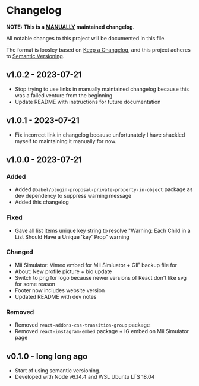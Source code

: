 # Changelog

**NOTE: This is a <ins>MANUALLY</ins> maintained changelog**.

All notable changes to this project will be documented in this file.

The format is loosley based on [Keep a Changelog](https://keepachangelog.com/en/1.0.0/),
and this project adheres to [Semantic Versioning](https://semver.org/spec/v2.0.0.html).

## v1.0.2 - 2023-07-21

- Stop trying to use links in manually maintained changelog because this was a failed venture from the beginning
- Update README with instructions for future documentation

## v1.0.1 - 2023-07-21

* Fix incorrect link in changelog because unfortunately I have shackled myself to maintaining it manually for now.

## v1.0.0 - 2023-07-21

### Added
- Added `@babel/plugin-proposal-private-property-in-object` package as dev dependency to suppress warning message
- Added this changelog

### Fixed
- Gave all list items unique key string to resolve "Warning: Each Child in a List Should Have a Unique 'key' Prop" warning

### Changed
- Mii Simulator: Vimeo embed for Mii Simluator + GIF backup file for 
- About: New profile picture + bio update
- Switch to png for logo because newer versions of React don't like svg for some reason
- Footer now includes website version
- Updated README with dev notes

### Removed
- Removed `react-addons-css-transition-group` package 
- Removed `react-instagram-embed` package + IG embed on Mii Simulator page

## v0.1.0 - long long ago

- Start of using semantic versioning. 
- Developed with Node v6.14.4 and WSL Ubuntu LTS 18.04